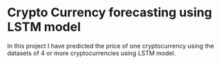 # Crypto Currency forecasting using LSTM model
In this project I have predicted the price of one cryptocurrency using the datasets of 4 or more cryptocurrencies using LSTM model.

